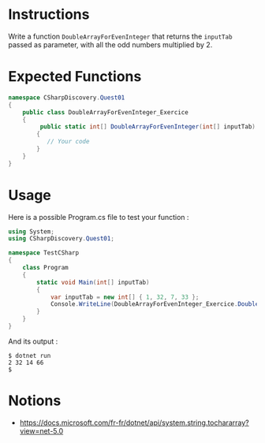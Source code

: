 # Instructions

Write a function `DoubleArrayForEvenInteger` that returns the `inputTab` passed as parameter, with all the odd numbers multiplied by 2.

# Expected Functions

```C#
namespace CSharpDiscovery.Quest01
{
    public class DoubleArrayForEvenInteger_Exercice
    {
         public static int[] DoubleArrayForEvenInteger(int[] inputTab)
        {
           // Your code
        }
    }
}
```

# Usage

Here is a possible Program.cs file to test your function :

```C#
using System;
using CSharpDiscovery.Quest01;

namespace TestCSharp
{
    class Program
    {
        static void Main(int[] inputTab)
        {
            var inputTab = new int[] { 1, 32, 7, 33 };
            Console.WriteLine(DoubleArrayForEvenInteger_Exercice.DoubleArrayForEvenInteger(inputTab));
        }
    }
}
```

And its output :

```
$ dotnet run
2 32 14 66
$
```

# Notions
- https://docs.microsoft.com/fr-fr/dotnet/api/system.string.tochararray?view=net-5.0
